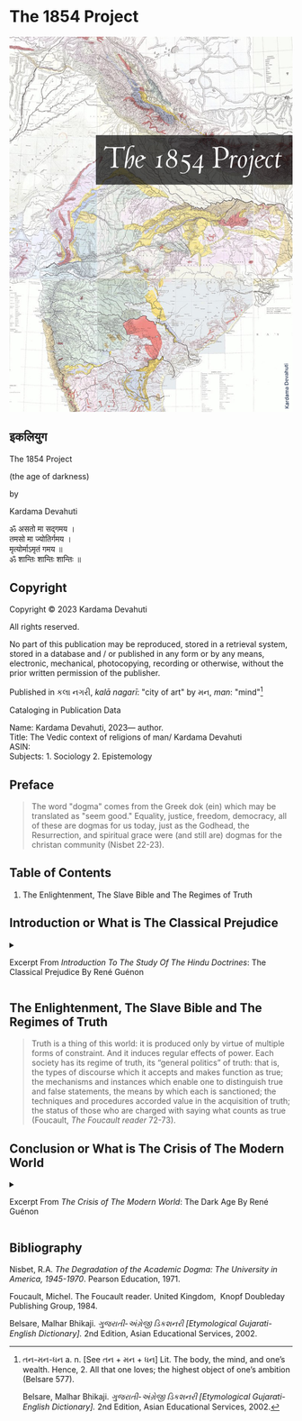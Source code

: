 # The 1854 Project

![img](The1854Project.jpg)

## इकलियुग

The 1854 Project

(the age of darkness)<br>

by<br>

Kardama Devahuti<br>

ॐ असतो मा सद्गमय ।<br>
तमसो मा ज्योतिर्गमय ।<br>
मृत्योर्माऽमृतं गमय ॥<br>
ॐ शान्तिः शान्तिः शान्तिः ॥ <br>

## Copyright

Copyright © 2023 Kardama Devahuti

All rights reserved.

No part of this publication may be reproduced, stored in a retrieval
system, stored in a database and / or published in any form or by any
means, electronic, mechanical, photocopying, recording or otherwise,
without the prior written permission of the publisher.

Published in  કલા નગરી, *kalā nagarī*: "city of art" by મન, *man*: "mind"[^1]

Cataloging in Publication Data

Name: Kardama Devahuti, 2023— author.<br>
Title: The Vedic context of religions of man/ Kardama Devahuti<br>
ASIN:<br>
Subjects: 1. Sociology 2. Epistemology

## Preface

>The word "dogma" comes from the Greek dok (ein) which may be translated
>as "seem good." Equality, justice, freedom, democracy, all of these are
>dogmas for us today, just as the Godhead, the Resurrection, and spiritual
>grace were (and still are) dogmas for the christan community (Nisbet 22-23).

## Table of Contents

1. The Enlightenment, The Slave Bible and The Regimes of Truth
   
## Introduction or What is The Classical Prejudice

<details>
<summary>
   
Excerpt From *Introduction To The Study Of The Hindu Doctrines*: The Classical Prejudice 
By René Guénon

</summary>

We have already indicated what we mean by the “classical prejudice”; 
it consists essentially in a  predisposition to attribute the origin 
of all civilization to the Greeks and Romans. It seems scarcely possible 
to account for this attitude except by means of the following explanation: 
because their own civilization hardly goes any further back than the Grasco-Roman 
period and derives for the most part from it, Westerners are led to 
believe that it must have been the same in every other case and they 
have difficulty in conceiving of the existence of entirely different and far more ancient 
civilizations; it might be said that they are mentally incapable of 
crossing the Mediterranean. Furthermore, the habit of speaking of “civilization” in the absolute, 
also contributes largely towards maintaining this prejudice. “Civilization,” 
understood in this way and regarded as one entity, is something that has never 
existed; in actual practice there have always been and there still 
are “civilizations.” Western civilization, with its special features, 
is simply one civilization among others, and what is so pompously called 
“the evolution of civilization” is nothing more than the development of that 
particular civilization from its comparatively recent origins, a development which is, moreover, far 
from having always proceeded by a regular and all-round “progress” : the remarks we have just made about 
the so-called Renaissance and its consequences could serve as a striking illustration of an intellectual 
retrogresion which, furthermore, has gone on increasing down to the present time. 

</details>

## The Enlightenment, The Slave Bible and The Regimes of Truth 	

>Truth is a thing of this world: it is produced only by virtue of multiple
>forms of constraint.  And it induces regular effects of power.  Each society
>has its regime of truth, its “general politics” of truth: that is, the types
>of discourse which it accepts and makes function as true; the mechanisms and
>instances which enable one to distinguish true and false statements, the means
>by which each is sanctioned; the techniques and procedures accorded value in
>the acquisition of truth; the status of those who are charged with saying
>what counts as true (Foucault, *The Foucault reader* 72-73).

## Conclusion or What is The Crisis of The Modern World
<details>
<summary>
  
Excerpt From *The Crisis of The Modern World*: The Dark Age By René Guénon

</summary>

THE HINDU DOCTRINE teaches that a human cycle, to which it gives the name Manvantara, 
is divided into four periods marking so many stages during which the primordial spirituality 
becomes gradually more and more obscured; these are the same periods that the ancient traditions 
of the West called the Golden, Silver, Bronze, and Iron Ages. We are now in the fourth age, 
the Kali-Yuga or ‘dark age’, and have been so already, it is said, for more than six thousand years, 
that is to say since a time far earlier than any known to ‘classical’ history. Since that time, 
the truths which were formerly within reach of all have become more and more hidden and inaccessible; 
those who possess them grow fewer and fewer, and although the treasure of ‘nonhuman’ 
(that is, supra-human) wisdom that was prior to all the ages can never be lost, it nevertheless 
becomes enveloped in more and more impenetrable veils, which hide it from men’s sight and make 
it extremely difficult to discover. This is why we find everywhere, under various symbols, 
the same theme of something that has been lost—at least to all appearances and as far as 
the outer world is concerned—and that those who aspire to true knowledge must rediscover; 
but it is also said that what is thus hidden will become visible again at the end of the 
cycle, which, because of the continuity binding all things together, will coincide with 
the beginning of a new cycle.

</details>

## Bibliography 

  Nisbet, R.A. *The Degradation of the Academic Dogma: The 
    University in America, 1945-1970*. Pearson Education, 1971.

  Foucault, Michel. The Foucault reader. United Kingdom, 
    Knopf Doubleday Publishing Group, 1984.

  Belsare, Malhar Bhikaji. *ગુજરાતી-અંગ્રેજી ડિકશનરી [Etymological
    Gujarati-English Dictionary].* 2nd Edition, Asian Educational
    Services, 2002.
    
[^1]: તન-મન-ધન a. n. [See તન + મન + ધન] Lit. The body, the mind, and
    one’s wealth. Hence, 2. All that one loves; the highest object of
    one’s ambition (Belsare 577).

    Belsare, Malhar Bhikaji. *ગુજરાતી-અંગ્રેજી ડિકશનરી [Etymological
    Gujarati-English Dictionary].* 2nd Edition, Asian Educational
    Services, 2002.

